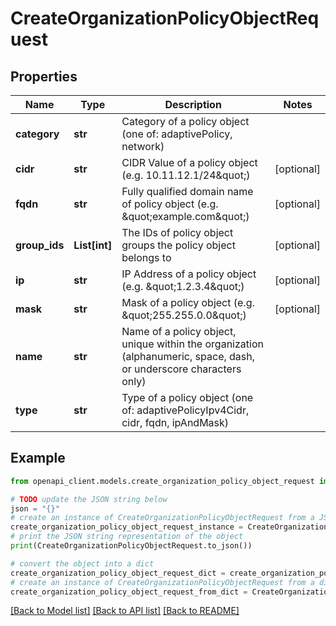 # CreateOrganizationPolicyObjectRequest


## Properties

Name | Type | Description | Notes
------------ | ------------- | ------------- | -------------
**category** | **str** | Category of a policy object (one of: adaptivePolicy, network) | 
**cidr** | **str** | CIDR Value of a policy object (e.g. 10.11.12.1/24\&quot;) | [optional] 
**fqdn** | **str** | Fully qualified domain name of policy object (e.g. \&quot;example.com\&quot;) | [optional] 
**group_ids** | **List[int]** | The IDs of policy object groups the policy object belongs to | [optional] 
**ip** | **str** | IP Address of a policy object (e.g. \&quot;1.2.3.4\&quot;) | [optional] 
**mask** | **str** | Mask of a policy object (e.g. \&quot;255.255.0.0\&quot;) | [optional] 
**name** | **str** | Name of a policy object, unique within the organization (alphanumeric, space, dash, or underscore characters only) | 
**type** | **str** | Type of a policy object (one of: adaptivePolicyIpv4Cidr, cidr, fqdn, ipAndMask) | 

## Example

```python
from openapi_client.models.create_organization_policy_object_request import CreateOrganizationPolicyObjectRequest

# TODO update the JSON string below
json = "{}"
# create an instance of CreateOrganizationPolicyObjectRequest from a JSON string
create_organization_policy_object_request_instance = CreateOrganizationPolicyObjectRequest.from_json(json)
# print the JSON string representation of the object
print(CreateOrganizationPolicyObjectRequest.to_json())

# convert the object into a dict
create_organization_policy_object_request_dict = create_organization_policy_object_request_instance.to_dict()
# create an instance of CreateOrganizationPolicyObjectRequest from a dict
create_organization_policy_object_request_from_dict = CreateOrganizationPolicyObjectRequest.from_dict(create_organization_policy_object_request_dict)
```
[[Back to Model list]](../README.md#documentation-for-models) [[Back to API list]](../README.md#documentation-for-api-endpoints) [[Back to README]](../README.md)


